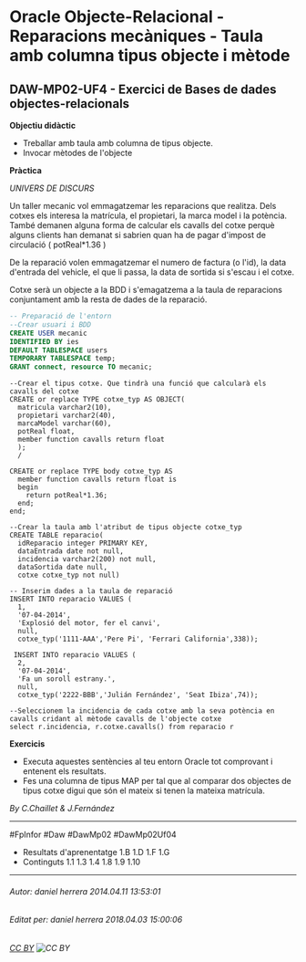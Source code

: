# Oracle Objecte-Relacional - Reparacions mecàniques - Taula amb columna tipus objecte i mètode
## DAW-MP02-UF4 - Exercici de Bases de dades objectes-relacionals
**Objectiu didàctic**

 * Treballar amb taula amb columna de tipus objecte.
 * Invocar mètodes de l'objecte

**Pràctica**

*UNIVERS DE DISCURS*

Un taller mecanic vol emmagatzemar les reparacions que realitza. Dels cotxes els interesa la matrícula, el propietari, la marca model i la potència. També demanen alguna forma de calcular els cavalls del cotxe perquè alguns clients han demanat si sabrien quan ha de pagar d'impost de circulació ( potReal*1.36 )

De la reparació volen emmagatzemar el numero de factura (o l'id), la data d'entrada del vehicle, el que li passa, la data de sortida si s'escau i el cotxe.

Cotxe serà un objecte a la BDD i s'emagatzema a la taula de reparacions conjuntament amb la resta de dades de la reparació.

```SQL
-- Preparació de l'entorn
--Crear usuari i BDD
CREATE USER mecanic
IDENTIFIED BY ies
DEFAULT TABLESPACE users
TEMPORARY TABLESPACE temp;
GRANT connect, resource TO mecanic;
```

    --Crear el tipus cotxe. Que tindrà una funció que calcularà els cavalls del cotxe
    CREATE or replace TYPE cotxe_typ AS OBJECT(
      matricula varchar2(10),
      propietari varchar2(40),
      marcaModel varchar(60),
      potReal float,
      member function cavalls return float
      );
      /

    CREATE or replace TYPE body cotxe_typ AS
      member function cavalls return float is
      begin
        return potReal*1.36;
      end;
    end;
    
    --Crear la taula amb l'atribut de tipus objecte cotxe_typ
    CREATE TABLE reparacio(
      idReparacio integer PRIMARY KEY,
      dataEntrada date not null,
      incidencia varchar2(200) not null,
      dataSortida date null,
      cotxe cotxe_typ not null)
     
    -- Inserim dades a la taula de reparació
    INSERT INTO reparacio VALUES (
      1,
      '07-04-2014',
      'Explosió del motor, fer el canvi',
      null,
      cotxe_typ('1111-AAA','Pere Pi', 'Ferrari California',338));
    
     INSERT INTO reparacio VALUES (
      2,
      '07-04-2014',
      'Fa un soroll estrany.',
      null,
      cotxe_typ('2222-BBB','Julián Fernández', 'Seat Ibiza',74));

    --Seleccionem la incidencia de cada cotxe amb la seva potència en cavalls cridant al mètode cavalls de l'objecte cotxe
    select r.incidencia, r.cotxe.cavalls() from reparacio r

**Exercicis**

* Executa aquestes sentències al teu entorn Oracle tot comprovant i entenent els resultats.
* Fes una columna de tipus MAP per tal que al comparar dos objectes de tipus cotxe digui que són el mateix si tenen la mateixa matrícula.

*By C.Chaillet & J.Fernández*

---

#FpInfor #Daw #DawMp02 #DawMp02Uf04

* Resultats d'aprenentatge 1.B 1.D 1.F 1.G
* Continguts 1.1 1.3 1.4 1.8 1.9 1.10
---

###### Autor: daniel herrera 2014.04.11 13:53:01
###### Editat per: daniel herrera 2018.04.03 15:00:06
###### [CC BY](https://creativecommons.org/licenses/by/4.0/) ![CC BY](https://licensebuttons.net/l/by/3.0/80x15.png)
